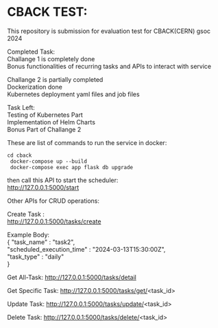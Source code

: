 # CBACK TEST:
This repository is submission for evaluation test for CBACK(CERN) gsoc 2024  

Completed Task:  
Challange 1 is completely done  
Bonus functionalities of recurring tasks and APIs to interact with service  

Challange 2 is partially completed  
Dockerization done  
Kubernetes deployment yaml files and job files  

Task Left:  
Testing of Kubernetes Part   
Implementation of Helm Charts  
Bonus Part of Challange 2    


These are list of commands to run the service in docker:  

``` cd cback ```  
``` docker-compose up --build```  
``` docker-compose exec app flask db upgrade```  

then call this API to start the scheduler:   
http://127.0.0.1:5000/start  

Other APIs for CRUD operations:  

Create Task :  
http://127.0.0.1:5000/tasks/create  

Example Body:   
{
    "task_name" : "task2",  
    "scheduled_execution_time" : "2024-03-13T15:30:00Z",  
    "task_type" : "daily"  
}

Get All-Task: 
http://127.0.0.1:5000/tasks/detail

Get Specific Task:
http://127.0.0.1:5000/tasks/get/<task_id>  

Update Task:
http://127.0.0.1:5000/tasks/update/<task_id>

Delete Task:
http://127.0.0.1:5000/tasks/delete/<task_id>







